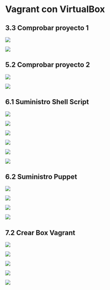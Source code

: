 # Vagrant con VirtualBox
## 3.3 Comprobar proyecto 1 			
![](./img/3.2.png)

![](./img/3.2.1.png)
## 5.2 Comprobar proyecto 2 			
![](./img/5.2.png)

![](./img/5.2.1.png)
## 6.1 Suministro Shell Script 			
![](./img/6.1.png)

![](./img/6.1.1.png)

![](./img/6.1.2.png)

![](./img/6.1.3.png)

![](./img/6.1.4.png)

![](./img/6.1.5.png)
## 6.2 Suministro Puppet 			
![](./img/6.2.png)

![](./img/6.2.1.png)

![](./img/6.2.2.png)

![](./img/6.2.3.png)
## 7.2 Crear Box Vagrant
![](./img/7.2.png)

![](./img/7.2.1.png)

![](./img/7.2.3.png)

![](./img/7.2.4.png)

![](./img/7.2.5.png)
